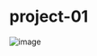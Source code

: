 # project-01
![image](https://github.com/soloveyko23/project-01/assets/42580651/a8e9b91c-1282-4256-987c-f67a30f55f25)

